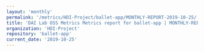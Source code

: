 ```yaml
---
layout: 'monthly'
permalink: '/metrics/HDI-Project/ballet-app/MONTHLY-REPORT-2019-10-25/'
title: 'DAI Lab OSS Metrics Metrics report for ballet-app | MONTHLY-REPORT-2019-10-25'
organization: 'HDI-Project'
repository: 'ballet-app'
current_date: '2019-10-25'
---
```


